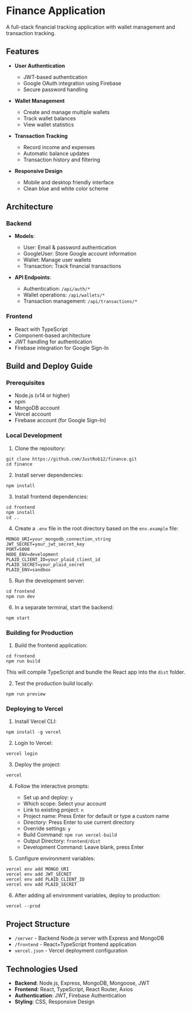 # Finance Application

A full-stack financial tracking application with wallet management and transaction tracking.

## Features

- **User Authentication**
  - JWT-based authentication
  - Google OAuth integration using Firebase
  - Secure password handling

- **Wallet Management**
  - Create and manage multiple wallets
  - Track wallet balances
  - View wallet statistics

- **Transaction Tracking**
  - Record income and expenses
  - Automatic balance updates
  - Transaction history and filtering

- **Responsive Design**
  - Mobile and desktop friendly interface
  - Clean blue and white color scheme

## Architecture

### Backend

- **Models**:
  - User: Email & password authentication
  - GoogleUser: Store Google account information
  - Wallet: Manage user wallets
  - Transaction: Track financial transactions

- **API Endpoints**:
  - Authentication: `/api/auth/*`
  - Wallet operations: `/api/wallets/*`
  - Transaction management: `/api/transactions/*`

### Frontend

- React with TypeScript
- Component-based architecture
- JWT handling for authentication
- Firebase integration for Google Sign-In

## Build and Deploy Guide

### Prerequisites
- Node.js (v14 or higher)
- npm
- MongoDB account
- Vercel account
- Firebase account (for Google Sign-In)

### Local Development

1. Clone the repository:
```
git clone https://github.com/JustRob12/finance.git
cd finance
```

2. Install server dependencies:
```
npm install
```

3. Install frontend dependencies:
```
cd frontend
npm install
cd ..
```

4. Create a `.env` file in the root directory based on the `env.example` file:
```
MONGO_URI=your_mongodb_connection_string
JWT_SECRET=your_jwt_secret_key
PORT=5000
NODE_ENV=development
PLAID_CLIENT_ID=your_plaid_client_id
PLAID_SECRET=your_plaid_secret
PLAID_ENV=sandbox
```

5. Run the development server:
```
cd frontend
npm run dev
```

6. In a separate terminal, start the backend:
```
npm start
```

### Building for Production

1. Build the frontend application:
```
cd frontend
npm run build
```
This will compile TypeScript and bundle the React app into the `dist` folder.

2. Test the production build locally:
```
npm run preview
```

### Deploying to Vercel

1. Install Vercel CLI:
```
npm install -g vercel
```

2. Login to Vercel:
```
vercel login
```

3. Deploy the project:
```
vercel
```

4. Follow the interactive prompts:
   - Set up and deploy: `y`
   - Which scope: Select your account
   - Link to existing project: `n`
   - Project name: Press Enter for default or type a custom name
   - Directory: Press Enter to use current directory
   - Override settings: `y`
   - Build Command: `npm run vercel-build`
   - Output Directory: `frontend/dist`
   - Development Command: Leave blank, press Enter

5. Configure environment variables:
```
vercel env add MONGO_URI
vercel env add JWT_SECRET
vercel env add PLAID_CLIENT_ID
vercel env add PLAID_SECRET
```

6. After adding all environment variables, deploy to production:
```
vercel --prod
```

## Project Structure

- `/server` - Backend Node.js server with Express and MongoDB
- `/frontend` - React+TypeScript frontend application
- `vercel.json` - Vercel deployment configuration

## Technologies Used

- **Backend**: Node.js, Express, MongoDB, Mongoose, JWT
- **Frontend**: React, TypeScript, React Router, Axios
- **Authentication**: JWT, Firebase Authentication
- **Styling**: CSS, Responsive Design